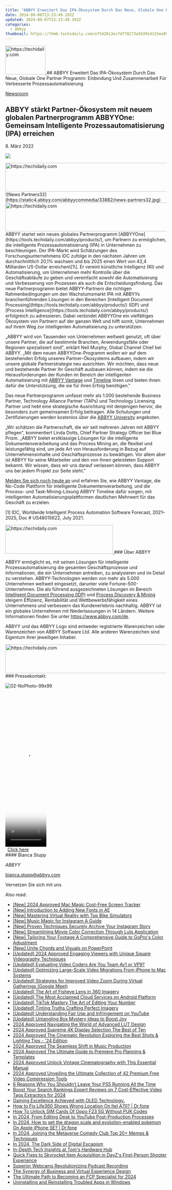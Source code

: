 ```yaml
---
title: "ABBYY Erweitert Das IPA-Ökosystem Durch Das Neue, Globale One Partner Programm: Einbindung Und Zusammenarbeit Für Verbesserte Prozessautomatisierung"
date: 2024-09-06T23:23:49.292Z
updated: 2024-09-07T23:23:49.292Z
categories:
  - abbyy
thumbnail: https://thmb.techidaily.com/ef542613ecfd778273a563914315ea95552a0c901d539098fb8807351d6a9dda.png
---
```


<!-- affiliate ads begin -->
<a href="https://aligracehair.sjv.io/c/5597632/2135395/19272" target="_top" id="2135395">
  <img src="//a.impactradius-go.com/display-ad/19272-2135395" border="0" alt="https://techidaily.com" width="125" height="90"/>
</a>
<img height="0" width="0" src="https://aligracehair.sjv.io/i/5597632/2135395/19272" style="position:absolute;visibility:hidden;" border="0" />
<!-- affiliate ads end -->
## ABBYY Erweitert Das IPA-Ökosystem Durch Das Neue, Globale One Partner Programm: Einbindung Und Zusammenarbeit Für Verbesserte Prozessautomatisierung

[Newsroom](https://tools.techidaily.com/abbyy/products/)

## ABBYY stärkt Partner-Ökosystem mit neuem globalen Partnerprogramm ABBYYOne: Gemeinsam Intelligente Prozessautomatisierung (IPA) erreichen

8\. März 2022

![](https://content.abbyy.com/-/media/project/abbyy/abbyy/branchtemplates/shutterstock_1272462163_1296-x-729.jpg?h=729&iar=0&w=1296)

<!-- affiliate ads begin -->
<a href="https://appsumo.8odi.net/c/5597632/2130874/7443" target="_top" id="2130874">
  <img src="//a.impactradius-go.com/display-ad/7443-2130874" border="0" alt="https://techidaily.com" width="728" height="90"/>
</a>
<img height="0" width="0" src="https://appsumo.8odi.net/i/5597632/2130874/7443" style="position:absolute;visibility:hidden;" border="0" />
<!-- affiliate ads end -->
![News Partners32](https://static4.abbyy.com/abbyycommedia/33882/news-partners32.jpg) 

<!-- affiliate ads begin -->
<a href="https://unicoeye.pxf.io/c/5597632/2134233/18498" target="_top" id="2134233">
  <img src="//a.impactradius-go.com/display-ad/18498-2134233" border="0" alt="https://techidaily.com" width="728" height="90"/>
</a>
<img height="0" width="0" src="https://unicoeye.pxf.io/i/5597632/2134233/18498" style="position:absolute;visibility:hidden;" border="0" />
<!-- affiliate ads end -->
ABBYY startet sein neues globales Partnerprogramm [ABBYYOne](https://tools.techidaily.com/abbyy/products/), um Partnern zu ermöglichen, die intelligente Prozessautomatisierung (IPA) in Unternehmen zu beschleunigen. Der IPA-Markt wird Schätzungen des Forschungsunternehmens IDC zufolge in den nächsten Jahren um durchschnittlich 20,1% wachsen und bis 2025 einen Wert von 42,4 Milliarden US-Dollar erreichen\[1\]. Er vereint künstliche Intelligenz (KI) und Automatisierung, um Unternehmen mehr Kontrolle über die Geschäftsabläufe zu geben und vereinfacht sowohl die Automatisierung und Verbesserung von Prozessen als auch die Entscheidungsfindung. Das neue Partnerprogramm bietet ABBYY-Partnern die richtigen Rahmenbedingungen um den Wachstumsmarkt IPA mit ABBYYs branchenführenden Lösungen in den Bereichen [Intelligent Document Processing](https://tools.techidaily.com/abbyy/products/) (IDP) und [Process Intelligence](https://tools.techidaily.com/abbyy/products/) erfolgreich zu adressieren. Dabei verbindet ABBYYOne ein vielfältiges Ökosystem von Partnern auf der ganzen Welt und hilft somit, Unternehmen auf ihrem Weg zur intelligenten Automatisierung zu unterstützen.

„ABBYY wird von Tausenden von Unternehmen weltweit genutzt, oft über unsere Partner, die auf bestimmte Branchen, Anwendungsfälle oder Regionen spezialisiert sind", erklärt Neil Murphy, Global Channel Chief bei ABBYY. „Mit dem neuen ABBYYOne-Programm wollen wir auf dem bestehenden Erfolg unseres Partner-Ökosystems aufbauen, indem wir unsere globale Partnerstrategie neu ausrichten. Wir möchten, dass neue und bestehende Partner ihr Geschäft ausbauen können, indem sie die Herausforderungen der Kunden im Bereich der intelligenten Automatisierung mit [ABBYY Vantage](https://tools.techidaily.com/abbyy/products/) und [Timeline](https://tools.techidaily.com/abbyy/products/) lösen und bieten ihnen dafür die Unterstützung, die sie für ihren Erfolg benötigen." 

Das neue Partnerprogramm umfasst mehr als 1.000 bestehende Business Partner, Technology Alliance Partner (TAPs) und Technology Licensing Partner und hebt eine strategische Ausrichtung mit denjenigen hervor, die besonders zum gemeinsamen Erfolg beitragen. Alle Schulungen und Zertifizierungen werden kostenlos über die [ABBYY University](https://tools.techidaily.com/abbyy/products/) angeboten.

„Wir schätzen die Partnerschaft, die wir seit mehreren Jahren mit ABBYY pflegen", kommentiert Linda Dotts, Chief Partner Strategy Officer bei Blue Prism. „ABBYY bietet erstklassige Lösungen für die intelligente Dokumentenverarbeitung und das Process Mining an, die flexibel und leistungsfähig sind, um jede Art von Herausforderung in Bezug auf Unternehmensinhalte und Geschäftsprozesse zu bewältigen. Vor allem aber ist ABBYY für seine Mitarbeiter und den von ihnen geleisteten Support bekannt. Wir wissen, dass wir uns darauf verlassen können, dass ABBYY uns bei jedem Projekt zur Seite steht."

[Melden Sie sich noch heute an](https://tools.techidaily.com/abbyy/products/) und erfahren Sie, wie ABBYY Vantage, die No-Code Plattform für intelligente Dokumentenverarbeitung, und die Process- und Task-Mining-Lösung ABBYY Timeline dafür sorgen, mit intelligenten Automatisierungsplattformen deutlichen Mehrwert für das Geschäft zu erzielen.

\[1\] IDC, Worldwide Intelligent Process Automation Software Forecast, 2021–2025, Doc # US48015622, July 2021.

<!-- affiliate ads begin -->
<a href="https://aligracehair.sjv.io/c/5597632/2135372/19272" target="_top" id="2135372">
  <img src="//a.impactradius-go.com/display-ad/19272-2135372" border="0" alt="https://techidaily.com" width="336" height="90"/>
</a>
<img height="0" width="0" src="https://aligracehair.sjv.io/i/5597632/2135372/19272" style="position:absolute;visibility:hidden;" border="0" />
<!-- affiliate ads end -->
### Über ABBYY

ABBYY ermöglicht es, mit seinen Lösungen für intelligente Prozessautomatisierung die gesamten Geschäftsprozesse und Informationen, die ein Unternehmen antreiben, zu analysieren und im Detail zu verstehen. ABBYY-Technologien werden von mehr als 5.000 Unternehmen weltweit eingesetzt, darunter viele Fortune-500-Unternehmen. Die als führend ausgezeichneten Lösungen im Bereich [Intelligent Document Processing (IDP)](https://tools.techidaily.com/abbyy/products/) und [Process Discovery & Mining](https://tools.techidaily.com/abbyy/products/) steigern Effizienz, Rentabilität und Wettbewerbsfähigkeit eines Unternehmens und verbessern das Kundenerlebnis nachhaltig. ABBYY ist ein globales Unternehmen mit Niederlassungen in 14 Ländern. Weitere Informationen finden Sie unter <https://www.abbyy.com/de>.

ABBYY und das ABBYY Logo sind entweder registrierte Warenzeichen oder Warenzeichen von ABBYY Software Ltd. Alle anderen Warenzeichen sind Eigentum ihrer jeweiligen Inhaber.

<!-- affiliate ads begin -->
<a href="https://ephamedtechinc.pxf.io/c/5597632/2120866/26400?prodsku=mars" target="_top" id="2120866">
  <img src="//a.impactradius-go.com/display-ad/26400-2120866" border="0" alt="https://techidaily.com" width="728" height="90"/>
</a>
<img height="0" width="0" src="https://ephamedtechinc.pxf.io/i/5597632/2120866/26400?prodsku=mars" style="position:absolute;visibility:hidden;" border="0" />
<!-- affiliate ads end -->
### Pressekontakt:

![02-NoPhoto-99x99](https://static1.abbyy.com/abbyycommedia/25632/02-nophoto-99x99.png)

<!-- affiliate ads begin -->
<span id="1977032">
					<video width="128" height="480" style="cursor:pointer"
           poster="//a.impactradius-go.com/display-clicktoplayimage/1977032.png"
           onclick="if(!this.playClicked){this.play();this.setAttribute('controls',true);this.playClicked=true;}">
	   <source src="//a.impactradius-go.com/display-ad/22993-1977032">
	   <img src="//a.impactradius-go.com/display-clicktoplayimage/1977032.png" style="border: none; height: 100%; width: 100%; object-fit: contain">
	</video>
	<div style="width:80px;text-align:center"><a href="javascript:window.open(decodeURIComponent('https%3A%2F%2Fhomestyler.sjv.io%2Fc%2F5597632%2F1977032%2F22993'), '_blank');void(0);">Click here</a></div>
</span>
<img height="0" width="0" src="https://imp.pxf.io/i/5597632/1977032/22993" style="position:absolute;visibility:hidden;" border="0" />
<!-- affiliate ads end -->
#### Bianca Stupp

_ABBYY_

[bianca.stupp@abbyy.com](https://tools.techidaily.com/abbyy/products/)

Vernetzen Sie sich mit uns

<ins class="adsbygoogle"
     style="display:block"
     data-ad-format="autorelaxed"
     data-ad-client="ca-pub-7571918770474297"
     data-ad-slot="1223367746"></ins>



<ins class="adsbygoogle"
     style="display:block"
     data-ad-client="ca-pub-7571918770474297"
     data-ad-slot="8358498916"
     data-ad-format="auto"
     data-full-width-responsive="true"></ins>

<span class="atpl-alsoreadstyle">Also read:</span>
<div><ul>
<li><a href="https://screen-activity-recording.techidaily.com/new-2024-approved-mac-magic-cost-free-screen-tracker/"><u>[New] 2024 Approved  Mac Magic  Cost-Free Screen Tracker</u></a></li>
<li><a href="https://some-tips.techidaily.com/new-introduction-to-adding-new-fonts-in-ae/"><u>[New] Introduction to Adding New Fonts in AE</u></a></li>
<li><a href="https://some-tips.techidaily.com/new-mastering-virtual-reality-with-top-bike-simulators/"><u>[New] Mastering Virtual Reality with Top Bike Simulators</u></a></li>
<li><a href="https://instagram-videos.techidaily.com/new-music-magic-for-instagram-a-guide/"><u>[New] Music Magic for Instagram  A Guide</u></a></li>
<li><a href="https://instagram-video-files.techidaily.com/new-proven-techniques-securely-archive-your-instagram-story/"><u>[New] Proven Techniques  Securely Archive Your Instagram Story</u></a></li>
<li><a href="https://some-tips.techidaily.com/new-streamlining-movie-color-correction-through-luts-application/"><u>[New] Streamlining Movie Color Correction Through Luts Application</u></a></li>
<li><a href="https://some-tips.techidaily.com/new-tailoring-your-footage-a-comprehensive-guide-to-gopros-color-adjustment/"><u>[New] Tailoring Your Footage  A Comprehensive Guide to GoPro's Color Adjustment</u></a></li>
<li><a href="https://some-tips.techidaily.com/new-unite-chords-and-visuals-on-powerpoint/"><u>[New] Unite Chords and Visuals on PowerPoint</u></a></li>
<li><a href="https://facebook-videos.techidaily.com/updated-2024-approved-engaging-viewers-with-unique-square-videography-techniques/"><u>[Updated] 2024 Approved  Engaging Viewers with Unique Square Videography Techniques</u></a></li>
<li><a href="https://some-tips.techidaily.com/updated-evaluating-video-coders-are-you-team-av1-or-vp9/"><u>[Updated] Evaluating Video Coders  Are You Team Av1 or VP9?</u></a></li>
<li><a href="https://some-tips.techidaily.com/updated-optimizing-large-scale-video-migrations-from-iphone-to-mac-systems/"><u>[Updated] Optimizing Large-Scale Video Migrations From iPhone to Mac Systems</u></a></li>
<li><a href="https://some-tips.techidaily.com/updated-strategies-for-improved-video-zoom-during-virtual-gatherings-google-meet/"><u>[Updated] Strategies for Improved Video Zoom During Virtual Gatherings (Google Meet)</u></a></li>
<li><a href="https://some-tips.techidaily.com/updated-the-art-of-fisheye-lens-in-360-imagery/"><u>[Updated] The Art of Fisheye Lens in 360 Imagery</u></a></li>
<li><a href="https://some-tips.techidaily.com/updated-the-most-acclaimed-cloud-services-on-android-platform/"><u>[Updated] The Most Acclaimed Cloud Services on Android Platform</u></a></li>
<li><a href="https://some-tips.techidaily.com/updated-tiktok-mastery-the-art-of-editing-your-number/"><u>[Updated] TikTok Mastery  The Art of Editing Your Number</u></a></li>
<li><a href="https://some-tips.techidaily.com/updated-tinting-truths-crafting-perfect-imagery/"><u>[Updated] Tinting Truths  Crafting Perfect Imagery</u></a></li>
<li><a href="https://facebook-record-videos.techidaily.com/updated-understanding-fair-use-and-infringement-on-youtube/"><u>[Updated] Understanding Fair Use and Infringement on YouTube</u></a></li>
<li><a href="https://some-tips.techidaily.com/updated-untangling-box-mystery-ideas-to-boost-joy/"><u>[Updated] Untangling Box Mystery  Ideas to Boost Joy</u></a></li>
<li><a href="https://some-tips.techidaily.com/2024-approved-navigating-the-world-of-advanced-lut-design/"><u>2024 Approved  Navigating the World of Advanced LUT Design</u></a></li>
<li><a href="https://some-tips.techidaily.com/2024-approved-supreme-4k-display-selection-the-best-of-ten/"><u>2024 Approved  Supreme 4K Display Selection  The Best of Ten</u></a></li>
<li><a href="https://some-tips.techidaily.com/2024-approved-the-cinematic-revolution-exploring-the-best-shots-and-lighting-tips-24-edition/"><u>2024 Approved  The Cinematic Revolution  Exploring the Best Shots & Lighting Tips - '24 Edition</u></a></li>
<li><a href="https://some-tips.techidaily.com/2024-approved-the-seamless-shift-in-music-production/"><u>2024 Approved  The Seamless Shift in Music Production</u></a></li>
<li><a href="https://some-tips.techidaily.com/2024-approved-the-ultimate-guide-to-premiere-pro-planning-and-templates/"><u>2024 Approved  The Ultimate Guide to Premiere Pro Planning & Templates</u></a></li>
<li><a href="https://youtube-sure.techidaily.com/approved-unlock-vintage-cinematography-with-this-essential-manual/"><u>2024 Approved  Unlock Vintage Cinematography with This Essential Manual</u></a></li>
<li><a href="https://some-tips.techidaily.com/2024-approved-unveiling-the-ultimate-collection-of-42-premium-free-video-compression-tools/"><u>2024 Approved  Unveiling the Ultimate Collection of 42 Premium Free Video Compression Tools</u></a></li>
<li><a href="https://games-able.techidaily.com/6-reasons-why-you-shouldnt-leave-your-ps5-running-all-the-time/"><u>6 Reasons Why You Shouldn’t Leave Your PS5 Running All the Time</u></a></li>
<li><a href="https://youtube-data.techidaily.com/-your-search-rankings-expert-reviews-on-7-cost-effective-video-tags-extractors-for-2024/"><u>Boost Your Search Rankings  Expert Reviews on 7 Cost-Effective Video Tags Extractors for 2024</u></a></li>
<li><a href="https://games-able.techidaily.com/1719167632937-gaming-excellence-achieved-with-oled-technology/"><u>Gaming Excellence Achieved with OLED Technology.</u></a></li>
<li><a href="https://fake-location.techidaily.com/how-to-fix-life360-shows-wrong-location-on-itel-a70-drfone-by-drfone-virtual-android/"><u>How to Fix Life360 Shows Wrong Location On Itel A70? | Dr.fone</u></a></li>
<li><a href="https://sim-unlock.techidaily.com/how-to-unlock-sim-cards-of-oppo-f23-5g-without-puk-codes-by-drfone-android/"><u>How To Unlock SIM Cards Of Oppo F23 5G Without PUK Codes</u></a></li>
<li><a href="https://youtube-help.techidaily.com/in-2024-from-editing-desk-to-youtube-post-production-processes/"><u>In 2024, From Editing Desk to YouTube  Post-Production Processes</u></a></li>
<li><a href="https://ios-pokemon-go.techidaily.com/in-2024-how-to-get-the-dragon-scale-and-evolution-enabled-pokemon-on-apple-iphone-se-drfone-by-drfone-virtual-ios/"><u>In 2024, How to get the dragon scale and evolution-enabled pokemon On Apple iPhone SE? | Dr.fone</u></a></li>
<li><a href="https://some-tips.techidaily.com/in-2024-joining-the-metaverse-comedy-club-top-20plus-memes-and-techniques/"><u>In 2024, Joining the Metaverse Comedy Club  Top 20+ Memes & Techniques</u></a></li>
<li><a href="https://some-tips.techidaily.com/in-2024-the-dark-side-of-digital-escapism/"><u>In 2024, The Dark Side of Digital Escapism</u></a></li>
<li><a href="https://hardware-reviews.techidaily.com/in-depth-tech-insights-at-toms-hardware-hub/"><u>In-Depth Tech Insights at Tom's Hardware Hub</u></a></li>
<li><a href="https://win-blog.techidaily.com/quick-fixes-to-skyrocket-item-acquisition-in-dayzs-first-person-shooter-experience/"><u>Quick Fixes to Skyrocket Item Acquisition in DayZ's First-Person Shooter Experience</u></a></li>
<li><a href="https://extra-hints.techidaily.com/superior-webcams-revolutionizing-podcast-recording/"><u>Superior Webcams Revolutionizing Podcast Recording</u></a></li>
<li><a href="https://extra-information.techidaily.com/the-synergy-of-business-and-virtual-experience-design/"><u>The Synergy of Business and Virtual Experience Design</u></a></li>
<li><a href="https://some-tips.techidaily.com/the-ultimate-path-to-becoming-an-fcp-specialist-for-2024/"><u>The Ultimate Path to Becoming an FCP Specialist for 2024</u></a></li>
<li><a href="https://win11-tips.techidaily.com/uninstalling-and-reinstalling-troubled-apps-in-windows/"><u>Uninstalling and Reinstalling Troubled Apps in Windows</u></a></li>
</ul></div>
